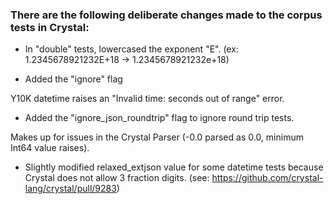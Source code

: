 ### There are the following deliberate changes made to the corpus tests in Crystal:

- In "double" tests, lowercased the exponent "E". (ex: 1.2345678921232E+18 -> 1.2345678921232e+18)

- Added the "ignore" flag

Y10K datetime raises an "Invalid time: seconds out of range" error.

- Added the "ignore_json_roundtrip" flag to ignore round trip tests.

Makes up for issues in the Crystal Parser (-0.0 parsed as 0.0, minimum Int64 value raises).

- Slightly modified relaxed_extjson value for some datetime tests because Crystal does not allow 3 fraction digits. (see: https://github.com/crystal-lang/crystal/pull/9283)